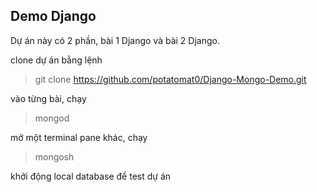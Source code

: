## Demo Django 
Dự án này có 2 phần, bài 1 Django và bài 2 Django.

clone dự án bằng lệnh 

>git clone https://github.com/potatomat0/Django-Mongo-Demo.git

vào từng bài, chạy

> mongod

mở một terminal pane khác, chạy

> mongosh

khởi động local database để test dự án
